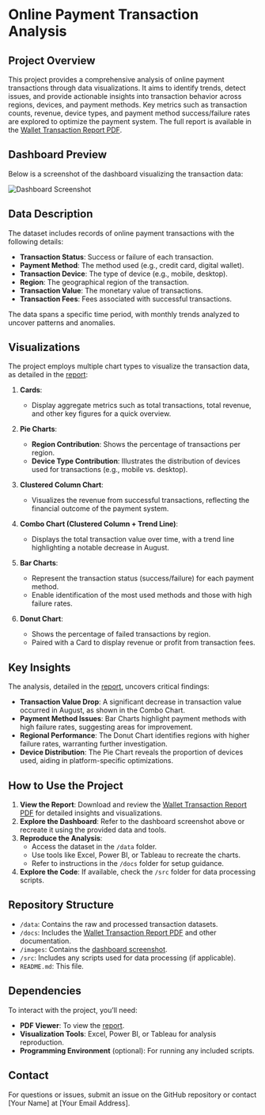 # Online Payment Transaction Analysis

## Project Overview
This project provides a comprehensive analysis of online payment transactions through data visualizations. It aims to identify trends, detect issues, and provide actionable insights into transaction behavior across regions, devices, and payment methods. Key metrics such as transaction counts, revenue, device types, and payment method success/failure rates are explored to optimize the payment system. The full report is available in the [Wallet Transaction Report PDF](./docs/wallet_transaction_report_project.pdf).

## Dashboard Preview
Below is a screenshot of the dashboard visualizing the transaction data:

![Dashboard Screenshot](./images/dashboard_screenshot.png)

## Data Description
The dataset includes records of online payment transactions with the following details:
- **Transaction Status**: Success or failure of each transaction.
- **Payment Method**: The method used (e.g., credit card, digital wallet).
- **Transaction Device**: The type of device (e.g., mobile, desktop).
- **Region**: The geographical region of the transaction.
- **Transaction Value**: The monetary value of transactions.
- **Transaction Fees**: Fees associated with successful transactions.

The data spans a specific time period, with monthly trends analyzed to uncover patterns and anomalies.

## Visualizations
The project employs multiple chart types to visualize the transaction data, as detailed in the [report](./docs/wallet_transaction_report_project.pdf):

1. **Cards**:
   - Display aggregate metrics such as total transactions, total revenue, and other key figures for a quick overview.

2. **Pie Charts**:
   - **Region Contribution**: Shows the percentage of transactions per region.
   - **Device Type Contribution**: Illustrates the distribution of devices used for transactions (e.g., mobile vs. desktop).

3. **Clustered Column Chart**:
   - Visualizes the revenue from successful transactions, reflecting the financial outcome of the payment system.

4. **Combo Chart (Clustered Column + Trend Line)**:
   - Displays the total transaction value over time, with a trend line highlighting a notable decrease in August.

5. **Bar Charts**:
   - Represent the transaction status (success/failure) for each payment method.
   - Enable identification of the most used methods and those with high failure rates.

6. **Donut Chart**:
   - Shows the percentage of failed transactions by region.
   - Paired with a Card to display revenue or profit from transaction fees.

## Key Insights
The analysis, detailed in the [report](./docs/wallet_transaction_report_project.pdf), uncovers critical findings:
- **Transaction Value Drop**: A significant decrease in transaction value occurred in August, as shown in the Combo Chart.
- **Payment Method Issues**: Bar Charts highlight payment methods with high failure rates, suggesting areas for improvement.
- **Regional Performance**: The Donut Chart identifies regions with higher failure rates, warranting further investigation.
- **Device Distribution**: The Pie Chart reveals the proportion of devices used, aiding in platform-specific optimizations.

## How to Use the Project
1. **View the Report**: Download and review the [Wallet Transaction Report PDF](./docs/wallet_transaction_report_project.pdf) for detailed insights and visualizations.
2. **Explore the Dashboard**: Refer to the dashboard screenshot above or recreate it using the provided data and tools.
3. **Reproduce the Analysis**:
   - Access the dataset in the `/data` folder.
   - Use tools like Excel, Power BI, or Tableau to recreate the charts.
   - Refer to instructions in the `/docs` folder for setup guidance.
4. **Explore the Code**: If available, check the `/src` folder for data processing scripts.

## Repository Structure
- `/data`: Contains the raw and processed transaction datasets.
- `/docs`: Includes the [Wallet Transaction Report PDF](./docs/wallet_transaction_report_project.pdf) and other documentation.
- `/images`: Contains the [dashboard screenshot](./images/dashboard_screenshot.png).
- `/src`: Includes any scripts used for data processing (if applicable).
- `README.md`: This file.

## Dependencies
To interact with the project, you’ll need:
- **PDF Viewer**: To view the [report](./docs/wallet_transaction_report_project.pdf).
- **Visualization Tools**: Excel, Power BI, or Tableau for analysis reproduction.
- **Programming Environment** (optional): For running any included scripts.

## Contact
For questions or issues, submit an issue on the GitHub repository or contact [Your Name] at [Your Email Address].
